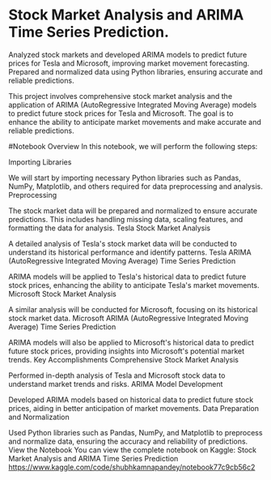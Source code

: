# Stock Market Analysis and ARIMA Time Series Prediction.
Analyzed stock markets and developed ARIMA models to predict future prices for Tesla and Microsoft, improving market movement forecasting. Prepared and normalized data using Python libraries, ensuring accurate and reliable predictions.


This project involves comprehensive stock market analysis and the application of ARIMA (AutoRegressive Integrated Moving Average) models to predict future stock prices for Tesla and Microsoft. The goal is to enhance the ability to anticipate market movements and make accurate and reliable predictions.

#Notebook Overview
In this notebook, we will perform the following steps:

Importing Libraries

We will start by importing necessary Python libraries such as Pandas, NumPy, Matplotlib, and others required for data preprocessing and analysis.
Preprocessing

The stock market data will be prepared and normalized to ensure accurate predictions. This includes handling missing data, scaling features, and formatting the data for analysis.
Tesla Stock Market Analysis

A detailed analysis of Tesla's stock market data will be conducted to understand its historical performance and identify patterns.
Tesla ARIMA (AutoRegressive Integrated Moving Average) Time Series Prediction

ARIMA models will be applied to Tesla's historical data to predict future stock prices, enhancing the ability to anticipate Tesla's market movements.
Microsoft Stock Market Analysis

A similar analysis will be conducted for Microsoft, focusing on its historical stock market data.
Microsoft ARIMA (AutoRegressive Integrated Moving Average) Time Series Prediction

ARIMA models will also be applied to Microsoft's historical data to predict future stock prices, providing insights into Microsoft's potential market trends.
Key Accomplishments
Comprehensive Stock Market Analysis

Performed in-depth analysis of Tesla and Microsoft stock data to understand market trends and risks.
ARIMA Model Development

Developed ARIMA models based on historical data to predict future stock prices, aiding in better anticipation of market movements.
Data Preparation and Normalization

Used Python libraries such as Pandas, NumPy, and Matplotlib to preprocess and normalize data, ensuring the accuracy and reliability of predictions.
View the Notebook
You can view the complete notebook on Kaggle: Stock Market Analysis and ARIMA Time Series Prediction https://www.kaggle.com/code/shubhkamnapandey/notebook77c9cb56c2


